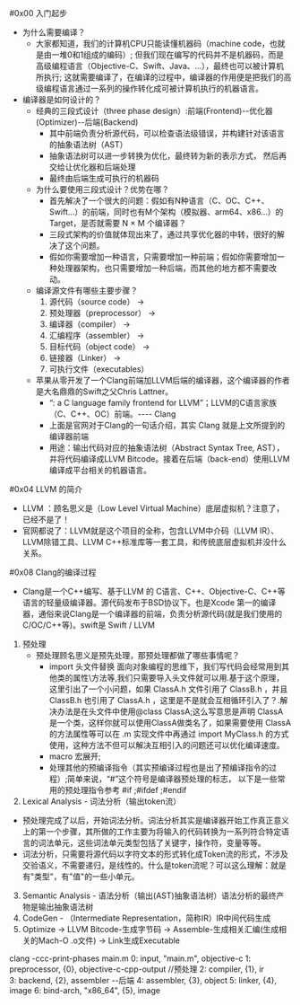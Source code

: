 #0x00 入门起步
- 为什么需要编译？
  - 大家都知道，我们的计算机CPU只能读懂机器码（machine code，也就是由一堆0和1组成的编码）; 但我们现在编写的代码并不是机器码，而是高级编程语言（Objective-C、Swift、Java、...），最终也可以被计算机所执行; 这就需要编译了，在编译的过程中，编译器的作用便是把我们的高级编程语言通过一系列的操作转化成可被计算机执行的机器语言。
- 编译器是如何设计的？
  - 经典的三段式设计（three phase design）:前端(Frontend)--优化器(Optimizer)--后端(Backend)
    - 其中前端负责分析源代码，可以检查语法级错误，并构建针对该语言的抽象语法树（AST）
    - 抽象语法树可以进一步转换为优化，最终转为新的表示方式， 然后再交给让优化器和后端处理
    - 最终由后端生成可执行的机器码
  - 为什么要使用三段式设计？优势在哪？
    - 首先解决了一个很大的问题：假如有N种语言（C、OC、C++、Swift...）的前端，同时也有M个架构（模拟器、arm64、x86...）的Target，是否就需要 N × M 个编译器？
    - 三段式架构的价值就体现出来了，通过共享优化器的中转，很好的解决了这个问题。
    - 假如你需要增加一种语言，只需要增加一种前端；假如你需要增加一种处理器架构，也只需要增加一种后端，而其他的地方都不需要改动。
  - 编译源文件有哪些主要步骤？
    1. 源代码（source code） ->  
    2. 预处理器（preprocessor） ->   
    3. 编译器（compiler） ->  
    4. 汇编程序（assembler） ->  
    5. 目标代码（object code） ->   
    6. 链接器（Linker） ->  
    7. 可执行文件（executables）
  - 苹果从零开发了一个Clang前端加LLVM后端的编译器，这个编译器的作者是大名鼎鼎的Swift之父Chris Lattner。
    - “: a C language family frontend for LLVM”；LLVM的C语言家族（C、C++、OC）前端。---- Clang
    - 上面是官网对于Clang的一句话介绍，其实 Clang 就是上文所提到的编译器前端
    - 用途：输出代码对应的抽象语法树（Abstract Syntax Tree, AST），并将代码编译成LLVM Bitcode。接着在后端（back-end）使用LLVM编译成平台相关的机器语言。

#0x04 LLVM 的简介
- LLVM ：顾名思义是（Low Level Virtual Machine）底层虚拟机？注意了，已经不是了！
- 官网都说了：LLVM就是这个项目的全称，包含LLVM中介码（LLVM IR）、LLVM除错工具、LLVM C++标准库等一套工具，和传统底层虚拟机并没什么关系。
  
#0x08 Clang的编译过程
- Clang是一个C++编写、基于LLVM 的 C语言、C++、Objective-C、C++等语言的轻量级编译器。源代码发布于BSD协议下。也是Xcode 第一的编译器，通俗来说Clang是一个编译器的前端，负责分析源代码(就是我们使用的C/OC/C++等)。swift是 Swift / LLVM
1. 预处理 
   - 预处理顾名思义是预先处理，那预处理都做了哪些事情呢？
     - import 头文件替换 面向对象编程的思维下，我们写代码会经常用到其他类的属性\方法等,我们只需要导入头文件就可以用.基于这个原理，这里引出了一个小问题，如果 ClassA.h 文件引用了 ClassB.h ，并且 ClassB.h 也引用了 ClassA.h ，这里是不是就会互相循环引入了？.解决办法是在头文件中使用@class ClassA;这么写意思是声明 ClassA 是一个类，这样你就可以使用ClassA做类名了，如果需要使用 ClassA 的方法属性等可以在 .m 实现文件中再通过 import MyClass.h 的方式使用，这种方法不但可以解决互相引入的问题还可以优化编译速度。
     - macro 宏展开;
     - 处理其他的预编译指令（其实预编译过程也是出了预编译指令的过程）;简单来说，“#”这个符号是编译器预处理的标志， 以下是一些常用的预处理指令参考 #if ;#ifdef ;#endif
2.  Lexical Analysis - 词法分析（输出token流）
   - 预处理完成了以后，开始词法分析。词法分析其实是编译器开始工作真正意义上的第一个步骤，其所做的工作主要为将输入的代码转换为一系列符合特定语言的词法单元，这些词法单元类型包括了关键字，操作符，变量等等。
   - 词法分析，只需要将源代码以字符文本的形式转化成Token流的形式，不涉及交验语义，不需要递归，是线性的。什么是token流呢？可以这么理解：就是有"类型"，有"值"的一些小单元。
3. Semantic Analysis - 语法分析（输出(AST)抽象语法树）语法分析的最终产物是输出抽象语法树
4. CodeGen - （Intermediate Representation，简称IR）IR中间代码生成
5. Optimize -> LLVM Bitcode-生成字节码 -> Assemble-生成相关汇编(生成相关的Mach-O .o文件) -> Link生成Executable

clang -ccc-print-phases main.m 
0: input, "main.m", objective-c
1: preprocessor, {0}, objective-c-cpp-output //预处理
2: compiler, {1}, ir                       
3: backend, {2}, assembler                   --后端
4: assembler, {3}, object
5: linker, {4}, image
6: bind-arch, "x86_64", {5}, image